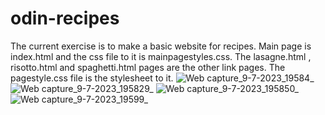 # odin-recipes
The current exercise is to make a basic website for recipes.
Main page is index.html and the css file to it is mainpagestyles.css.
The lasagne.html , risotto.html and spaghetti.html pages are the other link pages. The pagestyle.css file is the stylesheet to it.
![Web capture_9-7-2023_19584_](https://github.com/MarcusM8/odin-recipes/assets/135551895/af6eea17-8d7e-49fe-b5d7-75ddac037362)
![Web capture_9-7-2023_195829_](https://github.com/MarcusM8/odin-recipes/assets/135551895/18046938-83ce-4eb2-9d92-090f2255d158)
![Web capture_9-7-2023_195850_](https://github.com/MarcusM8/odin-recipes/assets/135551895/1effca2e-aa35-42f4-b4e1-0e70128d5120)
![Web capture_9-7-2023_19599_](https://github.com/MarcusM8/odin-recipes/assets/135551895/47583360-9653-4891-ba71-edf82bd33bb4)
